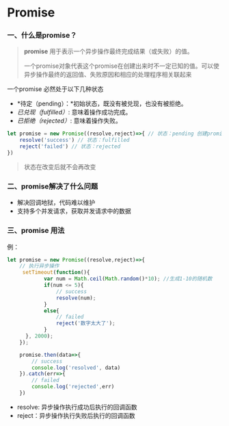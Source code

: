 # Promise

### 一、什么是promise？

>**promise** 用于表示一个异步操作最终完成结果（或失败）的值。
>
>一个promise对象代表这个promise在创建出来时不一定已知的值。可以使异步操作最终的返回值、失败原因和相应的处理程序相关联起来

一个promise 必然处于以下几种状态

 * *待定（pending）：*初始状态，既没有被兑现，也没有被拒绝。
 * *已兑现（fulfilled）*: 意味着操作成功完成。
 * *已拒绝（rejected）*: 意味着操作失败。

```js
let promise = new Promise((resolve,reject)=>{ // 状态：pending 创建promise实例后会立即执行
    resolve('success') // 状态：fulfilled
    reject('failed') // 状态：rejected
})
```

> 状态在改变后就不会再改变

### 二、promise解决了什么问题

* 解决回调地狱，代码难以维护
* 支持多个并发请求，获取并发请求中的数据

### 三、promise 用法

例：

```js
let promise = new Promise((resolve,reject)=>{ 
    // 执行异步操作
     setTimeout(function(){
            var num = Math.ceil(Math.random()*10); //生成1-10的随机数
            if(num <= 5){
                // success
                resolve(num);
            }
            else{
                // failed
            	reject('数字太大了');
            }
      }, 2000);
    });

    promise.then(data=>{
        // success
        console.log('resolved', data)
    }).catch(err=>{
        // failed
        console.log('rejected',err)
    })


```
* resolve: 异步操作执行成功后执行的回调函数
* reject：异步操作执行失败后执行的回调函数
